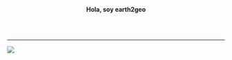 <div align="center">
  <strong>Hola, soy earth2geo</strong>
</div>

<br><br> <!-- Añade dos líneas en blanco antes de la línea divisoria -->
<hr> <!-- Esta línea divide las secciones -->

<p align="left">
  <img src="https://readme-typing-svg.herokuapp.com/?lines=Welcome+to+my+GitHub+Profile!&center=true&width=360&height=30">
</p>
<!-- <a target="blank"><img align="left" src="./assets/profile_pic.gif" /></a> -->

<!--
**earth2mine/earth2mine** is a ✨ _special_ ✨ repository because its `README.md` (this file) appears on your GitHub profile.

Here are some ideas to get you started:

- 🔭 I’m currently working on ...
- 🌱 I’m currently learning ...
- 👯 I’m looking to collaborate on ...
- 🤔 I’m looking for help with ...
- 💬 Ask me about ...
- 📫 How to reach me: ...
- 😄 Pronouns: ...
- ⚡ Fun fact: ...
-->
